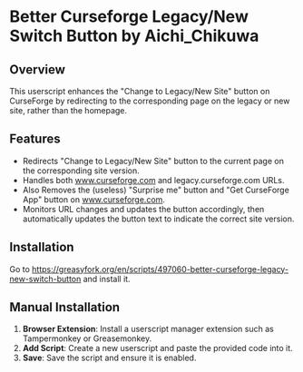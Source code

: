 # Better Curseforge Legacy/New Switch Button by Aichi_Chikuwa

## Overview

This userscript enhances the "Change to Legacy/New Site" button on CurseForge by redirecting to the corresponding page on the legacy or new site, rather than the homepage.

## Features

- Redirects "Change to Legacy/New Site" button to the current page on the corresponding site version.
- Handles both www.curseforge.com and legacy.curseforge.com URLs.
- Also Removes the (useless) "Surprise me" button and "Get CurseForge App" button on www.curseforge.com.
- Monitors URL changes and updates the button accordingly, then automatically updates the button text to indicate the correct site version.

## Installation

Go to https://greasyfork.org/en/scripts/497060-better-curseforge-legacy-new-switch-button and install it.

## Manual Installation

1. **Browser Extension**: Install a userscript manager extension such as Tampermonkey or Greasemonkey.
2. **Add Script**: Create a new userscript and paste the provided code into it.
3. **Save**: Save the script and ensure it is enabled.

